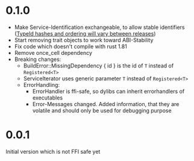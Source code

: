 # 0.1.0
- Make Service-Identification exchangeable, to allow stable identifiers ([TypeId hashes and ordering will vary between releases](https://doc.rust-lang.org/std/any/struct.TypeId.html))
- Start removing trait objects to work toward ABI-Stability
- Fix code which doesn't compile with rust 1.81
- Remove once_cell dependency
- Breaking changes:
  - BuildError::MissingDependency { id } is the id of `T` instead of `Registered<T>`
  - ServiceIterator uses generic parameter `T` instead of `Registered<T>`
  - ErrorHandling:
    - ErrorHandler is ffi-safe, so dylibs can inherit errorhandlers of executables
    - Error-Messages changed. Added information, that they are volatile and should only be used for debugging purpose

# 0.0.1
Initial version which is not FFI safe yet